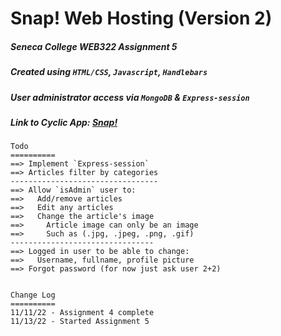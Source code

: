 
# Snap! Web Hosting (Version 2)

##### Seneca College ***WEB322 Assignment 5***

##### Created using `HTML/CSS`, `Javascript`, `Handlebars`

##### User administrator access via `MongoDB` & `Express-session`

##### Link to Cyclic App: [Snap!](https://snap.cyclic.app)

```
Todo 
==========
==> Implement `Express-session`
==> Articles filter by categories
---------------------------------
==> Allow `isAdmin` user to:
==>   Add/remove articles
==>   Edit any articles
==>   Change the article's image
==>     Article image can only be an image
==>     Such as (.jpg, .jpeg, .png, .gif)
--------------------------------
==> Logged in user to be able to change:
==>   Username, fullname, profile picture
==> Forgot password (for now just ask user 2+2)


Change Log
==========
11/11/22 - Assignment 4 complete
11/13/22 - Started Assignment 5
```

